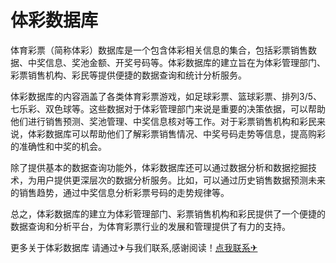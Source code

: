 # 体彩数据库

体育彩票（简称体彩）数据库是一个包含体彩相关信息的集合，包括彩票销售数据、中奖信息、奖池金额、开奖号码等。体彩数据库的建立旨在为体彩管理部门、彩票销售机构、彩民等提供便捷的数据查询和统计分析服务。

体彩数据库的内容涵盖了各类体育彩票游戏，如足球彩票、篮球彩票、排列3/5、七乐彩、双色球等。这些数据对于体彩管理部门来说是重要的决策依据，可以帮助他们进行销售预测、奖池管理、中奖信息核对等工作。对于彩票销售机构和彩民来说，体彩数据库可以帮助他们了解彩票销售情况、中奖号码走势等信息，提高购彩的准确性和中奖的机会。

除了提供基本的数据查询功能外，体彩数据库还可以通过数据分析和数据挖掘技术，为用户提供更深层次的数据分析服务。比如，可以通过历史销售数据预测未来的销售趋势，通过中奖信息分析彩票号码的走势规律等。

总之，体彩数据库的建立为体彩管理部门、彩票销售机构和彩民提供了一个便捷的数据查询和分析平台，为体育彩票行业的发展和管理提供了有力的支持。

更多关于体彩数据库 请通过✈与我们联系,感谢阅读！[点我联系✈](https://faq.G208.com)